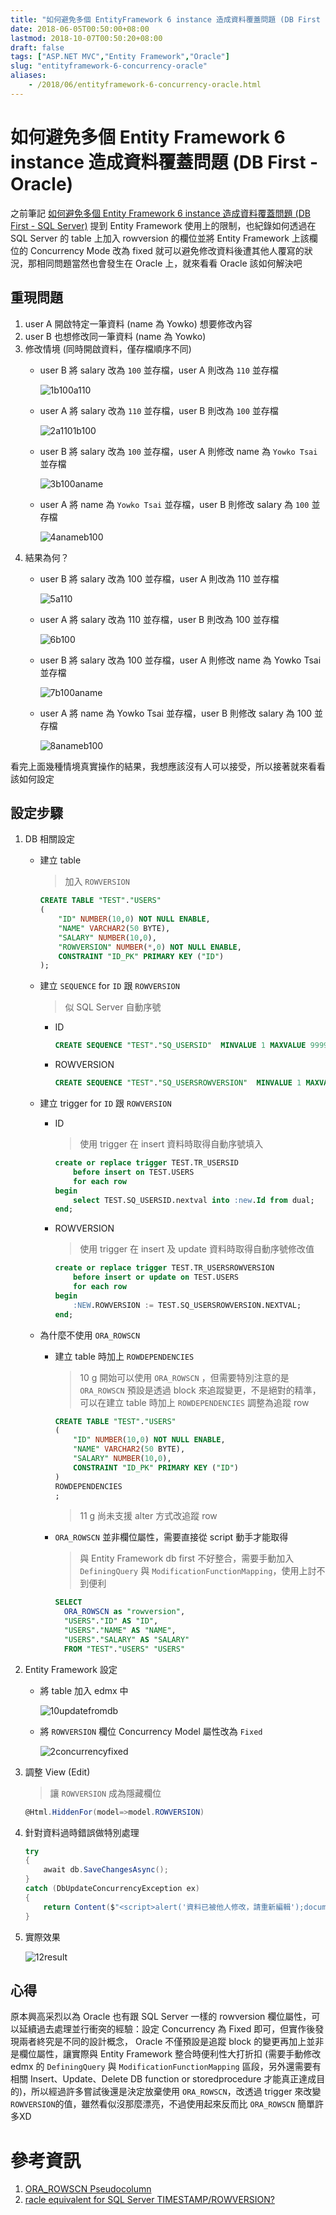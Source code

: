 ```yaml
---
title: "如何避免多個 EntityFramework 6 instance 造成資料覆蓋問題 (DB First - Oracle)"
date: 2018-06-05T00:50:00+08:00
lastmod: 2018-10-07T00:50:20+08:00
draft: false
tags: ["ASP.NET MVC","Entity Framework","Oracle"]
slug: "entityframework-6-concurrency-oracle"
aliases:
    - /2018/06/entityframework-6-concurrency-oracle.html
---
```

 # 如何避免多個 Entity Framework 6 instance 造成資料覆蓋問題 (DB First - Oracle)
 之前筆記 [如何避免多個 Entity Framework 6 instance 造成資料覆蓋問題 (DB First - SQL Server)](https://blog.yowko.com/2018/05/entityframework-6-concurrency.html) 提到 Entity Framework 使用上的限制，也紀錄如何透過在 SQL Server 的 table 上加入 rowversion 的欄位並將 Entity Framework 上該欄位的 Concurrency Mode 改為 fixed 就可以避免修改資料後遭其他人覆寫的狀況，那相同問題當然也會發生在 Oracle 上，就來看看 Oracle 該如何解決吧

## 重現問題
1. user A 開啟特定一筆資料 (name 為 Yowko) 想要修改內容
2. user B 也想修改同一筆資料 (name 為 Yowko) 
3. 修改情境 (同時開啟資料，僅存檔順序不同)
    - user B 將 salary 改為 `100` 並存檔，user A 則改為 `110` 並存檔
        
        ![1b100a110](https://user-images.githubusercontent.com/3851540/40586516-9184cace-61f5-11e8-9a49-ecb28d37489c.png)
    - user A 將 salary 改為 `110` 並存檔，user B 則改為 `100`  並存檔
        
        ![2a1101b100](https://user-images.githubusercontent.com/3851540/40586518-91aad174-61f5-11e8-8e36-f56c3aabc964.png) 
    - user B 將 salary 改為 `100` 並存檔，user A 則修改 name 為 `Yowko Tsai` 並存檔
        
        ![3b100aname](https://user-images.githubusercontent.com/3851540/40586519-91d5b33a-61f5-11e8-8530-dcc5ee814d6f.png)
    - user A 將 name 為 `Yowko Tsai` 並存檔，user B 則修改 salary 為 `100` 並存檔
        
        ![4anameb100](https://user-images.githubusercontent.com/3851540/40586520-91fd8d60-61f5-11e8-89e7-566262b6a6df.png)
4. 結果為何？
    - user B 將 salary 改為 100 並存檔，user A 則改為 110 並存檔
        
        ![5a110](https://user-images.githubusercontent.com/3851540/40586507-9011f1b2-61f5-11e8-8893-db12432fb3bd.png)
    - user A 將 salary 改為 110 並存檔，user B 則改為 100  並存檔
        
        ![6b100](https://user-images.githubusercontent.com/3851540/40586508-90393a88-61f5-11e8-855d-a16ab36b3d63.png) 
    - user B 將 salary 改為 100 並存檔，user A 則修改 name 為 Yowko Tsai 並存檔
        
        ![7b100aname](https://user-images.githubusercontent.com/3851540/40586509-905f85bc-61f5-11e8-821f-734cf06a2999.png)
    - user A 將 name 為 Yowko Tsai 並存檔，user B 則修改 salary 為 100 並存檔
        
        ![8anameb100](https://user-images.githubusercontent.com/3851540/40586510-908596b2-61f5-11e8-9ebe-7fbd5dee44c6.png)

看完上面幾種情境真實操作的結果，我想應該沒有人可以接受，所以接著就來看看該如何設定

## 設定步驟
1. DB 相關設定
    * 建立 table
        
        > 加入  `ROWVERSION`
        
        ```sql
        CREATE TABLE "TEST"."USERS" 
        (
            "ID" NUMBER(10,0) NOT NULL ENABLE, 
            "NAME" VARCHAR2(50 BYTE), 
            "SALARY" NUMBER(10,0), 
            "ROWVERSION" NUMBER(*,0) NOT NULL ENABLE,  
            CONSTRAINT "ID_PK" PRIMARY KEY ("ID")
        );
        ``` 
    * 建立 `SEQUENCE` for `ID` 跟 `ROWVERSION`
        
        > 似 SQL Server 自動序號 
        
        - ID
            ```sql
            CREATE SEQUENCE "TEST"."SQ_USERSID"  MINVALUE 1 MAXVALUE 9999999999 INCREMENT BY 1 START WITH 1 CACHE 20 NOORDER  NOCYCLE ;
            ```
        - ROWVERSION
            
            ```sql
            CREATE SEQUENCE "TEST"."SQ_USERSROWVERSION"  MINVALUE 1 MAXVALUE 9999999999999999999999999999 INCREMENT BY 1 START WITH 1 CACHE 20 NOORDER  NOCYCLE ;
            ``` 
    * 建立 trigger for `ID` 跟 `ROWVERSION`
        - ID
            
            > 使用 trigger 在 insert 資料時取得自動序號填入 
            
            ```sql
            create or replace trigger TEST.TR_USERSID
                before insert on TEST.USERS
                for each row
            begin
                select TEST.SQ_USERSID.nextval into :new.Id from dual;
            end;
            ```
        - ROWVERSION
            
            > 使用 trigger 在 insert 及 update 資料時取得自動序號修改值 
            
            ```sql
            create or replace trigger TEST.TR_USERSROWVERSION
                before insert or update on TEST.USERS
                for each row
            begin
                :NEW.ROWVERSION := TEST.SQ_USERSROWVERSION.NEXTVAL;
            end;
            ```  
    * 為什麼不使用 `ORA_ROWSCN`
        * 建立 table 時加上 `ROWDEPENDENCIES`
            
            > 10 g 開始可以使用 `ORA_ROWSCN` ，但需要特別注意的是 `ORA_ROWSCN` 預設是透過 block 來追蹤變更，不是絕對的精準，可以在建立 table 時加上 `ROWDEPENDENCIES` 調整為追蹤 row
            
            ```sql
            CREATE TABLE "TEST"."USERS" 
            (
                "ID" NUMBER(10,0) NOT NULL ENABLE, 
                "NAME" VARCHAR2(50 BYTE), 
                "SALARY" NUMBER(10,0),
                CONSTRAINT "ID_PK" PRIMARY KEY ("ID")
            )
            ROWDEPENDENCIES 
            ;
            ```
            
            > 11 g 尚未支援 alter 方式改追蹤 row
        * `ORA_ROWSCN` 並非欄位屬性，需要直接從 script 動手才能取得
            
            > 與 Entity Framework db first 不好整合，需要手動加入 `DefiningQuery` 與 `ModificationFunctionMapping`，使用上討不到便利
            
            ```sql
            SELECT
              ORA_ROWSCN as "rowversion",
              "USERS"."ID" AS "ID",
              "USERS"."NAME" AS "NAME",
              "USERS"."SALARY" AS "SALARY"
              FROM "TEST"."USERS" "USERS"
            ``` 
2. Entity Framework 設定
    - 將 table 加入 edmx 中
        
        ![10updatefromdb](https://user-images.githubusercontent.com/3851540/40586512-90dae464-61f5-11e8-9166-663a30e39939.png)
    - 將 `ROWVERSION` 欄位 Concurrency Model 屬性改為 `Fixed` 
        
        ![2concurrencyfixed](https://user-images.githubusercontent.com/3851540/40929945-ceccd2e6-6858-11e8-858a-103ec03d27c6.png)
3. 調整 View (Edit)
    
    > 讓 `ROWVERSION` 成為隱藏欄位
    
    ```cs
    @Html.HiddenFor(model=>model.ROWVERSION)
    ```
1. 針對資料過時錯誤做特別處理
    
    ```cs
    try
    {
        await db.SaveChangesAsync();
    }
    catch (DbUpdateConcurrencyException ex)
    {
        return Content($"<script>alert('資料已被他人修改，請重新編輯');document.location = '{Url.Action("Edit",user.ID)}'</script>");
    }
    ``` 
2. 實際效果
    
    ![12result](https://user-images.githubusercontent.com/3851540/40586514-91304c2e-61f5-11e8-88f7-355e254289c3.png)

## 心得
原本興高采烈以為 Oracle 也有跟 SQL Server 一樣的 rowversion 欄位屬性，可以延續過去處理並行衝突的經驗：設定 Concurrency 為 Fixed 即可，但實作後發現兩者終究是不同的設計概念， Oracle 不僅預設是追蹤 block 的變更再加上並非是欄位屬性，讓實際與 Entity Framework 整合時便利性大打折扣 (需要手動修改 edmx 的 `DefiningQuery` 與 `ModificationFunctionMapping` 區段，另外還需要有相關 Insert、Update、Delete DB function or storedprocedure 才能真正達成目的)，所以經過許多嘗試後還是決定放棄使用 `ORA_ROWSCN`，改透過 trigger 來改變 `ROWVERSION`的值，雖然看似沒那麼漂亮，不過使用起來反而比 `ORA_ROWSCN` 簡單許多XD


# 參考資訊
1. [ORA_ROWSCN Pseudocolumn](https://docs.oracle.com/cd/B28359_01/server.111/b28286/pseudocolumns007.htm)
2. [racle equivalent for SQL Server TIMESTAMP/ROWVERSION?](https://www.sqlservercentral.com/Forums/632973/Oracle-equivalent-for-SQL-Server-TIMESTAMPROWVERSION)